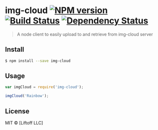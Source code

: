 # img-cloud [![NPM version][npm-image]][npm-url] [![Build Status][travis-image]][travis-url] [![Dependency Status][daviddm-image]][daviddm-url]
> A node client to easily upload to and retrieve from img-cloud server


## Install

```sh
$ npm install --save img-cloud
```


## Usage

```js
var imgCloud = require('img-cloud');

imgCloud('Rainbow');
```

## License

MIT © [Liftoff LLC]


[npm-image]: https://badge.fury.io/js/img-cloud.svg
[npm-url]: https://npmjs.org/package/img-cloud
[travis-image]: https://travis-ci.org/img-cloud/img-cloud.svg?branch=master
[travis-url]: https://travis-ci.org/img-cloud/img-cloud
[daviddm-image]: https://david-dm.org/img-cloud/img-cloud.svg?theme=shields.io
[daviddm-url]: https://david-dm.org/img-cloud/img-cloud
